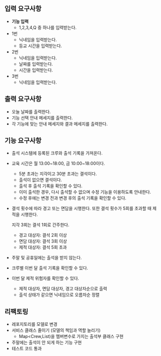 ## 입력 요구사항
- **기능 입력**
    - 1,2,3,4,Q 중 하나를 입력받는다.
- 1번
    - 닉네임을 입력받는다.
    - 등교 시간을 입력받는다.
- 2번
    - 닉네임을 입력받는다.
    - 날짜를 입력받는다.
    - 시간을 입력받는다.
- 3번
    - 닉네임을 입력받는다.

## 출력 요구사항
- 오늘 날짜를 출력한다.
- 기능 선택 안내 메세지를 출력한다.
- 각 기능에 맞는 안내 메세지와 결과 메세지를 출력한다.

## 기능 요구사항
- 출석 시스템에 등록된 크루와 출석 기록을 가져온다.
- 교육 시간은 월 13:00~18:00, 금 10:00~18:00이다.
    - 5분 초과는 지각이고 30분 초과는 결석이다.
    - 출석이 없으면 결석이다.
    - 출석 후 출석 기록을 확인할 수 있다.
    - 이미 출석한 경우, 다시 출석할 수 없으며 수정 기능을 이용하도록 안내한다.
    - 수정 후에는 변경 전과 변경 후의 출석 기록을 확인할 수 있다.
- 결석 횟수에 따라 경고 또는 면담을 시행한다. 또한 결석 횟수가 5회를 초과할 때 제적을 시행한다.
    
    지각 3회는 결석 1회로 간주한다.
    
    - 경고 대상자: 결석 2회 이상
    - 면담 대상자: 결석 3회 이상
    - 제적 대상자: 결석 5회 초과
- 주말 및 공휴일에는 출석을 받지 않는다.
- 크루별 이번 달 출석 기록을 확인할 수 있다.
- 이번 달 제적 위험자를 확인할 수 있다.
    - 제적 대상자, 면담 대상자, 경고 대상자순으로 출력
    - 출석 상태가 같으면 닉네임으로 오름차순 정렬

## 리팩토링
- 레포지토리를 모델로 변경
- 서비스 클래스 줄이기 (모델의 책임과 역할 늘리기)
	- Map<Crew,List<Attendance>)을 멤버변수로 가지는 출석부 클래스 구현
- 주말에는 출석이 안 되게 하는 기능 구현
- 테스트 코드 통과
